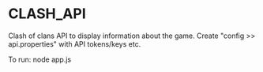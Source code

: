 # CLASH_API

Clash of clans API to display information about the game.
Create "config >> api.properties" with API tokens/keys etc.

To run:
node app.js
